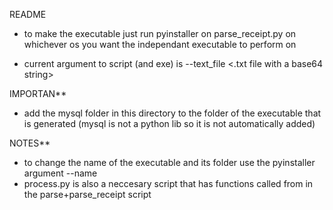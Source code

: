 README
- to make the executable just run pyinstaller on parse_receipt.py on whichever os you want the independant executable to perform on

- current argument to script (and exe) is --text_file <.txt file with a base64 string>

IMPORTAN**
- add the mysql folder in this directory to the folder of the executable that is generated (mysql is not a python lib so it is not automatically added)

NOTES**
- to change the name of the executable and its folder use the pyinstaller argument --name <name>
- process.py is also a neccesary script that has functions called from in the parse+parse_receipt script
